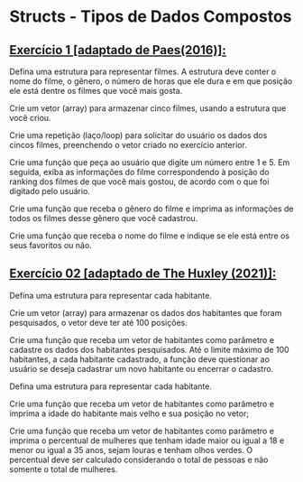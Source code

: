 <h1>Structs - Tipos de Dados Compostos</h1>
<h2><a href="#">Exercício 1 [adaptado de Paes(2016)]:</a></h2>
<p>Defina uma estrutura para representar filmes. A estrutura deve conter o nome do filme, o gênero, o número de horas que ele dura e em que posição ele está dentre os filmes que você mais gosta.</p>
<p>Crie um vetor (array) para armazenar cinco filmes, usando a estrutura que você criou.</p>
<p>Crie uma repetição (laço/loop) para solicitar do usuário os dados dos cincos filmes, preenchendo o vetor criado no exercício anterior.</p>
<p>Crie uma função que peça ao usuário que digite um número entre 1 e 5. Em seguida, exiba as informações do filme correspondendo à posição do ranking dos filmes de que você mais gostou, de acordo com o que foi digitado pelo usuário.</p>
<p>Crie uma função que receba o gênero do filme e imprima as informações de todos os filmes desse gênero que você cadastrou.</p>
<p>Crie uma função que receba o nome do filme e indique se ele está entre os seus favoritos ou não.</p>
<h2><a href="#">Exercício 02 [adaptado de The Huxley (2021)]:</a></h2> 
<p>Defina uma estrutura para representar cada habitante.</p>
<p>Crie um vetor (array) para armazenar os dados dos habitantes que foram pesquisados, o vetor deve ter até 100 posições.</p>
<p>Crie uma função que receba um vetor de habitantes como parâmetro e cadastre os dados dos habitantes pesquisados. Até o limite máximo de 100 habitantes, a cada habitante cadastrado, a função deve questionar ao usuário se deseja cadastrar um novo habitante ou encerrar o cadastro.</p>
<p>Defina uma estrutura para representar cada habitante.</p>
<p>Crie uma função que receba um vetor de habitantes como parâmetro e imprima a idade do habitante mais velho e sua posição no vetor;</p>
<p>Crie uma função que receba um vetor de habitantes como parâmetro e imprima o percentual de mulheres que tenham idade maior ou igual a 18 e menor ou igual a 35 anos, sejam louras e tenham olhos verdes. O percentual deve ser calculado considerando o total de pessoas e não somente o total de mulheres.</p>